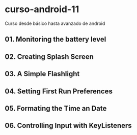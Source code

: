 # curso-android-11
Curso desde básico hasta avanzado de android
## 01. Monitoring the battery level
## 02. Creating Splash Screen
## 03. A Simple Flashlight
## 04. Setting First Run Preferences
## 05. Formating the Time an Date
## 06. Controlling Input with KeyListeners